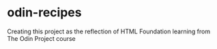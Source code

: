 # odin-recipes

Creating this project as the reflection of HTML Foundation learning from The Odin Project course